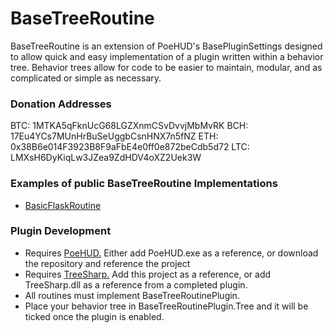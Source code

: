BaseTreeRoutine
======

BaseTreeRoutine is an extension of PoeHUD's BasePluginSettings designed to allow quick and easy implementation of a plugin written within a behavior tree. Behavior trees allow for code to be easier to maintain, modular, and as complicated or simple as necessary.

### Donation Addresses
BTC: 1MTKA5qFknUcG68LGZXnmCSvDvvjMbMvRK
BCH: 17Eu4YCs7MUnHrBuSeUggbCsnHNX7n5fNZ
ETH: 0x38B6e014F3923B8F9aFbE4e0ff0e872beCdb5d72
LTC: LMXsH6DyKiqLw3JZea9ZdHDV4oXZ2Uek3W

### Examples of public BaseTreeRoutine Implementations

* [BasicFlaskRoutine](https://github.com/sychotixdev/BasicFlaskRoutine)
 
### Plugin Development
* Requires [PoeHUD.](https://github.com/TehCheat/PoEHUD) Either add PoeHUD.exe as a reference, or download the repository and reference the project
* Requires [TreeSharp.](https://github.com/ApocDev/TreeSharp) Add this project as a reference, or add TreeSharp.dll as a reference from a completed plugin.
* All routines must implement BaseTreeRoutinePlugin.
* Place your behavior tree in BaseTreeRoutinePlugin.Tree and it will be ticked once the plugin is enabled.